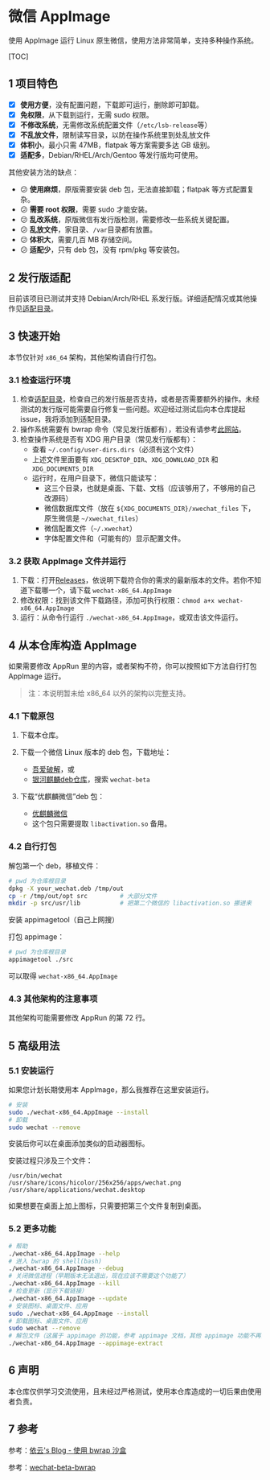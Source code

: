 # 微信 AppImage

使用 AppImage 运行 Linux 原生微信，使用方法非常简单，支持多种操作系统。

[TOC]

## 1 项目特色

- [x] **使用方便**，没有配置问题，下载即可运行，删除即可卸载。
- [x] **免权限**，从下载到运行，无需 sudo 权限。
- [x] **不修改系统**，无需修改系统配置文件（`/etc/lsb-release`等）
- [x] **不乱放文件**，限制读写目录，以防在操作系统里到处乱放文件
- [x] **体积小**，最小只需 47MB，flatpak 等方案需要多达 GB 级别。
- [x] **适配多**，Debian/RHEL/Arch/Gentoo 等发行版均可使用。

其他安装方法的缺点：

- 😕 **使用麻烦**，原版需要安装 deb 包，无法直接卸载；flatpak 等方式配置复杂。
- 😕 **需要 root 权限**，需要 sudo 才能安装。
- 😕 **乱改系统**，原版微信有发行版检测，需要修改一些系统关键配置。
- 😕 **乱放文件**，家目录、`/var`目录都有放置。
- 😕 **体积大**，需要几百 MB 存储空间。
- 😕 **适配少**，只有 deb 包，没有 rpm/pkg 等安装包。

## 2 发行版适配

目前该项目已测试并支持 Debian/Arch/RHEL 系发行版。详细适配情况或其他操作见[适配目录](./distros.md)。

## 3 快速开始

本节仅针对 `x86_64` 架构，其他架构请自行打包。

### 3.1 检查运行环境

1. 检查[适配目录](./distros.md)，检查自己的发行版是否支持，或者是否需要额外的操作。未经测试的发行版可能需要自行修复一些问题。欢迎经过测试后向本仓库提起 issue，我将添加到适配目录。
2. 操作系统需要有 bwrap 命令（常见发行版都有），若没有请参考[此网站](https://command-not-found.com/bwrap)。
3. 检查操作系统是否有 XDG 用户目录（常见发行版都有）：
   - 查看 `~/.config/user-dirs.dirs`（必须有这个文件）
   - 上述文件里面要有 `XDG_DESKTOP_DIR`、`XDG_DOWNLOAD_DIR` 和 `XDG_DOCUMENTS_DIR`
   - 运行时，在用户目录下，微信只能读写：
     - 这三个目录，也就是桌面、下载、文档（应该够用了，不够用的自己改源码）
     - 微信数据库文件（放在 `${XDG_DOCUMENTS_DIR}/xwechat_files` 下，原生微信是 `~/xwechat_files`）
     - 微信配置文件（`~/.xwechat`）
     - 字体配置文件和（可能有的）显示配置文件。

### 3.2 获取 AppImage 文件并运行

1. 下载：打开[Releases](https://github.com/KZ25T/wechat-appimage/releases)，依说明下载符合你的需求的最新版本的文件。若你不知道下载哪一个，请下载 `wechat-x86_64.AppImage`
2. 修改权限：找到该文件下载路径，添加可执行权限：`chmod a+x wechat-x86_64.AppImage`
3. 运行：从命令行运行 `./wechat-x86_64.AppImage`，或双击该文件运行。

## 4 从本仓库构造 AppImage

如果需要修改 AppRun 里的内容，或者架构不符，你可以按照如下方法自行打包 AppImage 运行。

> 注：本说明暂未给 x86_64 以外的架构以完整支持。

### 4.1 下载原包

1. 下载本仓库。
2. 下载一个微信 Linux 版本的 deb 包，下载地址：

   - [吾爱破解](https://www.52pojie.cn/thread-1896902-1-1.html)，或
   - [银河麒麟deb仓库](https://archive2.kylinos.cn/deb/kylin/production/PART-V10-SP1/custom/partner/V10-SP1/pool/all/)，搜索 `wechat-beta`

3. 下载“优麒麟微信”deb 包：

   - [优麒麟微信](https://www.ubuntukylin.com/applications/106-cn.html)
   - 这个包只需要提取 `libactivation.so` 备用。

### 4.2 自行打包

解包第一个 deb，移植文件：

```bash
# pwd 为仓库根目录
dpkg -X your_wechat.deb /tmp/out
cp -r /tmp/out/opt src         # 大部分文件
mkdir -p src/usr/lib           # 把第二个微信的 libactivation.so 挪进来
```

安装 appimagetool（自己上网搜）

打包 appimage：

```bash
# pwd 为仓库根目录
appimagetool ./src
```

可以取得 `wechat-x86_64.AppImage`

### 4.3 其他架构的注意事项

其他架构可能需要修改 AppRun 的第 72 行。

## 5 高级用法

### 5.1 安装运行

如果您计划长期使用本 AppImage，那么我推荐在这里安装运行。

```bash
# 安装
sudo ./wechat-x86_64.AppImage --install
# 卸载
sudo wechat --remove
```

安装后你可以在桌面添加类似的启动器图标。

安装过程只涉及三个文件：

```text
/usr/bin/wechat
/usr/share/icons/hicolor/256x256/apps/wechat.png
/usr/share/applications/wechat.desktop
```

如果想要在桌面上加上图标，只需要把第三个文件复制到桌面。

### 5.2 更多功能

```bash
# 帮助
./wechat-x86_64.AppImage --help
# 进入 bwrap 的 shell(bash)
./wechat-x86_64.AppImage --debug
# 关闭微信进程（早期版本无法退出，现在应该不需要这个功能了）
./wechat-x86_64.AppImage --kill
# 检查更新（显示下载链接）
./wechat-x86_64.AppImage --update
# 安装图标、桌面文件、应用
sudo ./wechat-x86_64.AppImage --install
# 卸载图标、桌面文件、应用
sudo wechat --remove
# 解包文件（这属于 appimage 的功能，参考 appimage 文档，其他 appimage 功能不再列出）
./wechat-x86_64.AppImage --appimage-extract
```

## 6 声明

本仓库仅供学习交流使用，且未经过严格测试，使用本仓库造成的一切后果由使用者负责。

## 7 参考

参考：[依云's Blog - 使用 bwrap 沙盒](https://blog.lilydjwg.me/2021/8/12/using-bwrap.215869.html)

参考：[wechat-beta-bwrap](https://github.com/lfift/wechat-beta-bwrap)
